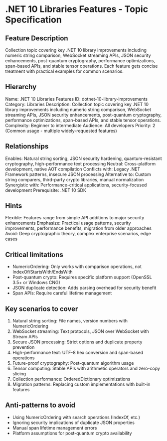 # .NET 10 Libraries Features - Topic Specification

## Feature Description
Collection topic covering key .NET 10 library improvements including numeric string comparison, WebSocket streaming APIs, JSON security enhancements, post-quantum cryptography, performance optimizations, span-based APIs, and stable tensor operations. Each feature gets concise treatment with practical examples for common scenarios.

## Hierarchy
Name: .NET 10 Libraries Features
ID: dotnet-10-library-improvements
Category: Libraries
Description: Collection topic covering key .NET 10 library improvements including numeric string comparison, WebSocket streaming APIs, JSON security enhancements, post-quantum cryptography, performance optimizations, span-based APIs, and stable tensor operations.
Complexity: Beginner to intermediate
Audience: All developers
Priority: 2 (Common usage - multiple widely-requested features)

## Relationships
Enables: Natural string sorting, JSON security hardening, quantum-resistant cryptography, high-performance text processing
Neutral: Cross-platform development, native AOT compilation
Conflicts with: Legacy .NET Framework patterns, insecure JSON processing
Alternative to: Custom string comparers, third-party crypto libraries, manual normalization
Synergistic with: Performance-critical applications, security-focused development
Prerequisite: .NET 10 SDK

## Hints
Flexible: Features range from simple API additions to major security enhancements
Emphasize: Practical usage patterns, security improvements, performance benefits, migration from older approaches
Avoid: Deep cryptographic theory, complex enterprise scenarios, edge cases

## Critical limitations
- NumericOrdering: Only works with comparison operations, not IndexOf/StartsWith/EndsWith
- Post-quantum crypto: Requires specific platform support (OpenSSL 3.5+ or Windows CNG)
- JSON duplicate detection: Adds parsing overhead for security benefit
- Span APIs: Require careful lifetime management

## Key scenarios to cover
1. Natural string sorting: File names, version numbers with NumericOrdering
2. WebSocket streaming: Text protocols, JSON over WebSocket with Stream APIs
3. Secure JSON processing: Strict options and duplicate property prevention
4. High-performance text: UTF-8 hex conversion and span-based operations
5. Future-proof cryptography: Post-quantum algorithm usage
6. Tensor computing: Stable APIs with arithmetic operators and zero-copy slicing
7. Collection performance: OrderedDictionary optimizations
8. Migration patterns: Replacing custom implementations with built-in features

## Anti-patterns to avoid
- Using NumericOrdering with search operations (IndexOf, etc.)
- Ignoring security implications of duplicate JSON properties
- Manual span lifetime management errors
- Platform assumptions for post-quantum crypto availability